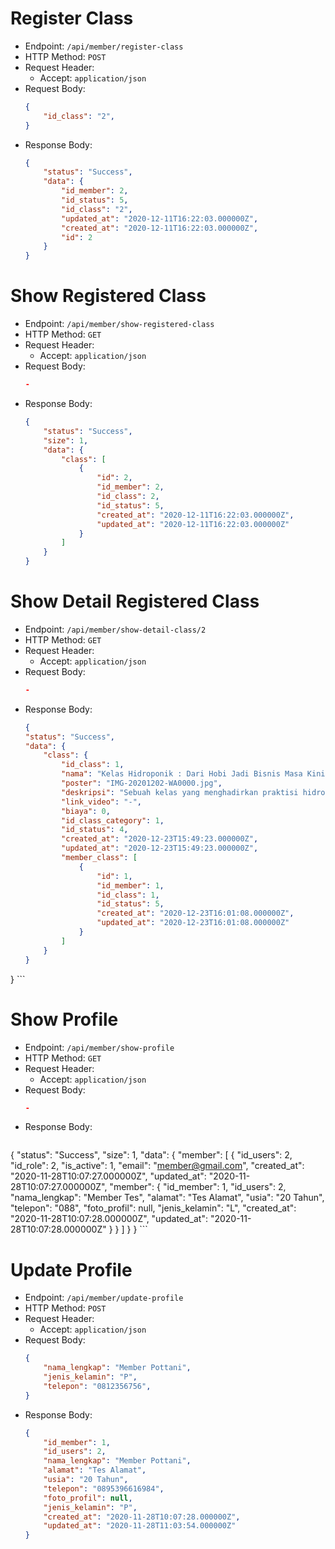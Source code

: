 # Register Class

* Endpoint: `/api/member/register-class`
* HTTP Method: `POST`
* Request Header:
    * Accept: `application/json`
* Request Body:
    ```JSON
    {
        "id_class": "2",
    }
    ```
* Response Body:
    ```JSON
    {
        "status": "Success",
        "data": {
            "id_member": 2,
            "id_status": 5,
            "id_class": "2",
            "updated_at": "2020-12-11T16:22:03.000000Z",
            "created_at": "2020-12-11T16:22:03.000000Z",
            "id": 2
        }
    }
    ```

# Show Registered Class

* Endpoint: `/api/member/show-registered-class`
* HTTP Method: `GET`
* Request Header:
    * Accept: `application/json`
* Request Body:
    ```JSON
    -
    ```
* Response Body:
    ```JSON
    {
        "status": "Success",
        "size": 1,
        "data": {
            "class": [
                {
                    "id": 2,
                    "id_member": 2,
                    "id_class": 2,
                    "id_status": 5,
                    "created_at": "2020-12-11T16:22:03.000000Z",
                    "updated_at": "2020-12-11T16:22:03.000000Z"
                }
            ]
        }
    }
    ```  

# Show Detail Registered Class

* Endpoint: `/api/member/show-detail-class/2`
* HTTP Method: `GET`
* Request Header:
    * Accept: `application/json`
* Request Body:
    ```JSON
    -
    ```
* Response Body:
    ```JSON
    {
    "status": "Success",
    "data": {
        "class": {
            "id_class": 1,
            "nama": "Kelas Hidroponik : Dari Hobi Jadi Bisnis Masa Kini",
            "poster": "IMG-20201202-WA0000.jpg",
            "deskripsi": "Sebuah kelas yang menghadirkan praktisi hidroponik untuk berbagi pengetahuan dan pengalaman selama menekuni hidroponik",
            "link_video": "-",
            "biaya": 0,
            "id_class_category": 1,
            "id_status": 4,
            "created_at": "2020-12-23T15:49:23.000000Z",
            "updated_at": "2020-12-23T15:49:23.000000Z",
            "member_class": [
                {
                    "id": 1,
                    "id_member": 1,
                    "id_class": 1,
                    "id_status": 5,
                    "created_at": "2020-12-23T16:01:08.000000Z",
                    "updated_at": "2020-12-23T16:01:08.000000Z"
                }
            ]
        }
    }
}
    ```   

# Show Profile

* Endpoint: `/api/member/show-profile`
* HTTP Method: `GET`
* Request Header:
    * Accept: `application/json`
* Request Body:
    ```JSON
    -
    ```
* Response Body:
    ```JSON
{
    "status": "Success",
    "size": 1,
    "data": {
        "member": [
            {
                "id_users": 2,
                "id_role": 2,
                "is_active": 1,
                "email": "member@gmail.com",
                "created_at": "2020-11-28T10:07:27.000000Z",
                "updated_at": "2020-11-28T10:07:27.000000Z",
                "member": {
                    "id_member": 1,
                    "id_users": 2,
                    "nama_lengkap": "Member Tes",
                    "alamat": "Tes Alamat",
                    "usia": "20 Tahun",
                    "telepon": "088",
                    "foto_profil": null,
                    "jenis_kelamin": "L",
                    "created_at": "2020-11-28T10:07:28.000000Z",
                    "updated_at": "2020-11-28T10:07:28.000000Z"
                }
            }
        ]
    }
}
    ```    

# Update Profile

* Endpoint: `/api/member/update-profile`
* HTTP Method: `POST`
* Request Header:
    * Accept: `application/json`
* Request Body:
    ```JSON
    {
        "nama_lengkap": "Member Pottani",
        "jenis_kelamin": "P",
        "telepon": "0812356756",
    }
    ```
* Response Body:
    ```JSON
    {
        "id_member": 1,
        "id_users": 2,
        "nama_lengkap": "Member Pottani",
        "alamat": "Tes Alamat",
        "usia": "20 Tahun",
        "telepon": "0895396616984",
        "foto_profil": null,
        "jenis_kelamin": "P",
        "created_at": "2020-11-28T10:07:28.000000Z",
        "updated_at": "2020-11-28T11:03:54.000000Z"
    }
    ```